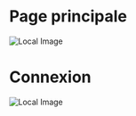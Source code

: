 # Page principale

![Local Image](germax-frontend/src/assets/markdown-images/GermaLoc1.gif)

# Connexion

![Local Image](germax-frontend/src/assets/markdown-images/GermaLoc2.gif)
